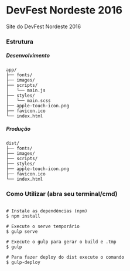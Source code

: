 # DevFest Nordeste 2016

Site do DevFest Nordeste 2016

### Estrutura
##### Desenvolvimento

```
app/
├── fonts/
├── images/
├── scripts/
│   └── main.js
├── styles/
│   └── main.scss
├── apple-touch-icon.png
├── favicon.ico
└── index.html
```

##### Produção

```
dist/
├── fonts/
├── images/
├── scripts/
├── styles/
├── apple-touch-icon.png
├── favicon.ico
└── index.html
```

### Como Utilizar (abra seu terminal/cmd)

```shell

# Instale as dependências (npm)
$ npm install

# Execute o serve temporário
$ gulp serve

# Execute o gulp para gerar o build e .tmp
$ gulp

# Para fazer deploy do dist execute o comando
$ gulp-deploy

```
